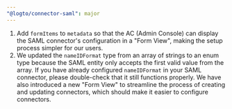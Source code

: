```yaml
---
"@logto/connector-saml": major
---
```


1. Add `formItems` to `metadata` so that the AC (Admin Console) can display the SAML connector's configuration in a "Form View", making the setup process simpler for our users.
2. We updated the `nameIDFormat` type from an array of strings to an enum type because the SAML entity only accepts the first valid value from the array. If you have already configured `nameIDFormat` in your SAML connector, please double-check that it still functions properly. We have also introduced a new "Form View" to streamline the process of creating and updating connectors, which should make it easier to configure connectors.
